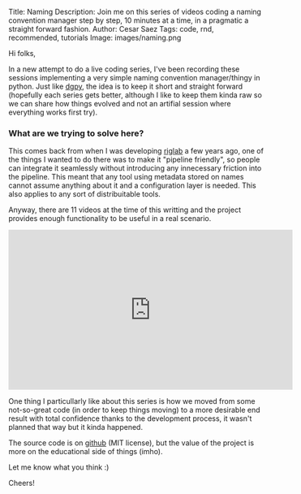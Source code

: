Title: Naming
Description: Join me on this series of videos coding a naming convention manager step by step, 10 minutes at a time, in a pragmatic a straight forward fashion.
Author: Cesar Saez
Tags: code, rnd, recommended, tutorials
Image: images/naming.png

Hi folks,

In a new attempt to do a live coding series, I've been recording these sessions implementing a very
simple naming convention manager/thingy in python. Just like
[dgpy](http://www.cesarsaez.me/2015/12/dgpy.html), the idea is to keep it short and straight
forward (hopefully each series gets better, although I like to keep them kinda raw so we can share
how things evolved and not an artifial session where everything works first try).

### What are we trying to solve here?

This comes back from when I was developing
[riglab](http://www.cesarsaez.me/2014/02/riglab-preview-002.html) a few years ago, one of the
things I wanted to do there was to make it "pipeline friendly", so people can integrate it
seamlessly without introducing any innecessary friction into the pipeline. This meant that any
tool using metadata stored on names cannot assume anything about it and a configuration layer is
needed. This also applies to any sort of distribuitable tools.

Anyway, there are 11 videos at the time of this writting and the project provides enough
functionality to be useful in a real scenario.

<iframe width="560" height="315" src="https://www.youtube-nocookie.com/embed/naaHzKvdTag"
frameborder="0" allowfullscreen></iframe>

One thing I particullarly like about this series is how we moved from some not-so-great code (in
order to keep things moving) to a more desirable end result with total confidence thanks to the
development process, it wasn't planned that way but it kinda happened.

The source code is on [github](https://github.com/csaez/naming) (MIT license), but the value
of the project is more on the educational side of things (imho).

Let me know what you think :)

Cheers!
